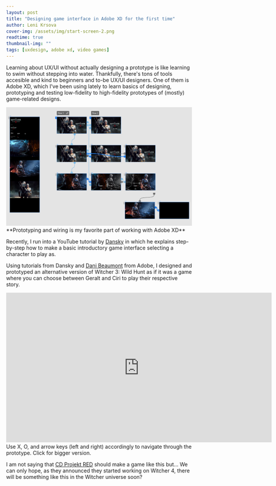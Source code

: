 ```yaml
---
layout: post
title: "Designing game interface in Adobe XD for the first time"
author: Leni Krsova
cover-img: /assets/img/start-screen-2.png
readtime: true
thumbnail-img: ""
tags: [uxdesign, adobe xd, video games]
---
```


Learning about UX/UI without actually designing a prototype is like learning to swim without stepping into water. Thankfully, there's tons of tools accesible and kind to beginners and to-be UX/UI designers. One of them is Adobe XD, which I've been using lately to learn basics of designing, prototyping and testing low-fidelity to high-fidelity prototypes of (mostly) game-related designs.

<img src="/assets/img/adobe-xd-fun-stuff.PNG">
**Prototyping and wiring is my favorite part of working with Adobe XD**

Recently, I run into a YouTube tutorial by <a href="https://www.youtube.com/channel/UCAbq1eKey19tt-FfaIO1RMA">Dansky</a> in which he explains step-by-step how to make a basic introductory game interface selecting a character to play as.

Using tutorials from Dansky and <a href="https://twitter.com/pingdani">Dani Beaumont</a> from Adobe, I designed and prototyped an alternative version of Witcher 3: Wild Hunt as if it was a game where you can choose between Geralt and Ciri to play their respective story.
 
<center><iframe width="720" height="405" src="https://xd.adobe.com/embed/4917e1e6-bf6f-43db-9869-b40bb0d5a19a-1c44/" frameborder="0" allowfullscreen></iframe></center>
Use X, O, and arrow keys (left and right) accordingly to navigate through the prototype. Click for bigger version.
 
I am not saying that <a href="https://en.cdprojektred.com/">CD Projekt RED</a> should make a game like this but... We can only hope, as they announced they started working on Witcher 4, there will be something like this in the Witcher universe soon?


